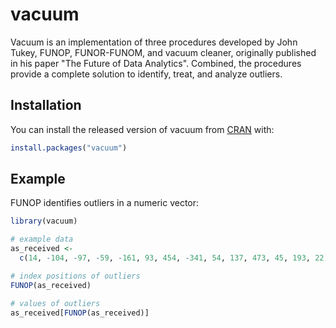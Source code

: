 
# vacuum

<!-- badges: start -->
<!-- badges: end -->

Vacuum is an implementation of three procedures developed by John Tukey,  FUNOP, FUNOR-FUNOM, and vacuum cleaner, originally published in his paper "The Future of Data Analytics". Combined, the procedures provide a complete solution to identify, treat, and analyze outliers. 

## Installation

You can install the released version of vacuum from [CRAN](https://CRAN.R-project.org) with:

``` r
install.packages("vacuum")
```

## Example

FUNOP identifies outliers in a numeric vector:

``` r
library(vacuum)

# example data
as_received <-
  c(14, -104, -97, -59, -161, 93, 454, -341, 54, 137, 473, 45, 193, 22)

# index positions of outliers 
FUNOP(as_received)

# values of outliers 
as_received[FUNOP(as_received)]

```

